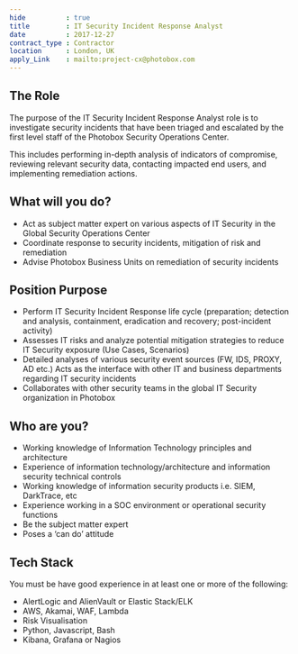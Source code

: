 ```yaml
---
hide          : true
title         : IT Security Incident Response Analyst
date          : 2017-12-27
contract_type : Contractor
location      : London, UK
apply_Link    : mailto:project-cx@photobox.com
---
```


## The Role

The purpose of the IT Security Incident Response Analyst role is to investigate security incidents that have been triaged and escalated by the first level staff of the Photobox Security Operations Center. 

This includes performing in-depth analysis of indicators of compromise, reviewing relevant security data, contacting impacted end users, and implementing remediation actions.

## What will you do?

- Act as subject matter expert on various aspects of IT Security in the Global Security Operations Center 
- Coordinate response to security incidents, mitigation of risk and remediation 
- Advise Photobox Business Units on remediation of security incidents 

## Position Purpose 

- Perform IT Security Incident Response life cycle (preparation; detection and analysis, containment, eradication and recovery; post-incident activity)
- Assesses IT risks and analyze potential mitigation strategies to reduce IT Security exposure (Use Cases, Scenarios) 
- Detailed analyses of various security event sources (FW, IDS, PROXY, AD etc.) Acts as the interface with other IT and business departments regarding IT security incidents 
- Collaborates with other security teams in the global IT Security organization in Photobox

## Who are you?

- Working knowledge of Information Technology principles and architecture
- Experience of information technology/architecture and information security technical controls
- Working knowledge of information security products i.e. SIEM, DarkTrace, etc
- Experience working in a SOC environment or operational security functions
- Be the subject matter expert
- Poses a ‘can do’ attitude

## Tech Stack

You must be have good experience in at least one or more of the following:

- AlertLogic and AlienVault or Elastic Stack/ELK
- AWS, Akamai, WAF, Lambda
- Risk Visualisation
- Python, Javascript, Bash
- Kibana, Grafana or Nagios
